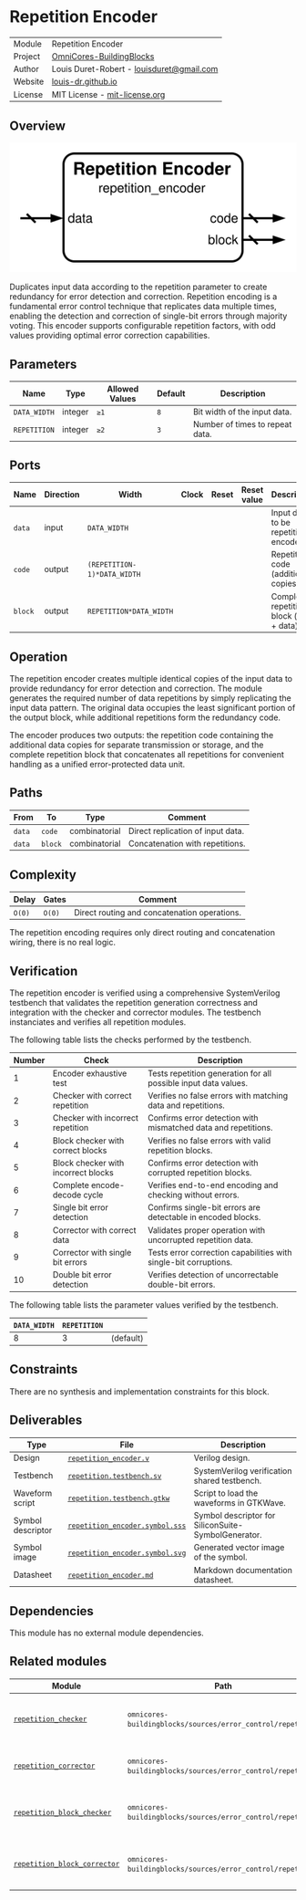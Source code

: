 # Repetition Encoder

|         |                                                                                  |
| ------- | -------------------------------------------------------------------------------- |
| Module  | Repetition Encoder                                                               |
| Project | [OmniCores-BuildingBlocks](https://github.com/Louis-DR/OmniCores-BuildingBlocks) |
| Author  | Louis Duret-Robert - [louisduret@gmail.com](mailto:louisduret@gmail.com)         |
| Website | [louis-dr.github.io](https://louis-dr.github.io)                                 |
| License | MIT License - [mit-license.org](https://mit-license.org)                         |

## Overview

![repetition_encoder](repetition_encoder.symbol.svg)

Duplicates input data according to the repetition parameter to create redundancy for error detection and correction. Repetition encoding is a fundamental error control technique that replicates data multiple times, enabling the detection and correction of single-bit errors through majority voting. This encoder supports configurable repetition factors, with odd values providing optimal error correction capabilities.

## Parameters

| Name         | Type    | Allowed Values | Default | Description                     |
| ------------ | ------- | -------------- | ------- | ------------------------------- |
| `DATA_WIDTH` | integer | `≥1`           | `8`     | Bit width of the input data.    |
| `REPETITION` | integer | `≥2`           | `3`     | Number of times to repeat data. |

## Ports

| Name    | Direction | Width                       | Clock | Reset | Reset value | Description                              |
| ------- | --------- | --------------------------- | ----- | ----- | ----------- | ---------------------------------------- |
| `data`  | input     | `DATA_WIDTH`                |       |       |             | Input data to be repetition encoded.     |
| `code`  | output    | `(REPETITION-1)*DATA_WIDTH` |       |       |             | Repetition code (additional copies).     |
| `block` | output    | `REPETITION*DATA_WIDTH`     |       |       |             | Complete repetition block (code + data). |

## Operation

The repetition encoder creates multiple identical copies of the input data to provide redundancy for error detection and correction. The module generates the required number of data repetitions by simply replicating the input data pattern. The original data occupies the least significant portion of the output block, while additional repetitions form the redundancy code.

The encoder produces two outputs: the repetition code containing the additional data copies for separate transmission or storage, and the complete repetition block that concatenates all repetitions for convenient handling as a unified error-protected data unit.

## Paths

| From   | To      | Type          | Comment                           |
| ------ | ------- | ------------- | --------------------------------- |
| `data` | `code`  | combinatorial | Direct replication of input data. |
| `data` | `block` | combinatorial | Concatenation with repetitions.   |

## Complexity

| Delay  | Gates  | Comment                                      |
| ------ | ------ | -------------------------------------------- |
| `O(0)` | `O(0)` | Direct routing and concatenation operations. |

The repetition encoding requires only direct routing and concatenation wiring, there is no real logic.

## Verification

The repetition encoder is verified using a comprehensive SystemVerilog testbench that validates the repetition generation correctness and integration with the checker and corrector modules. The testbench instanciates and verifies all repetition modules.

The following table lists the checks performed by the testbench.

| Number | Check                               | Description                                                      |
| ------ | ----------------------------------- | ---------------------------------------------------------------- |
| 1      | Encoder exhaustive test             | Tests repetition generation for all possible input data values.  |
| 2      | Checker with correct repetition     | Verifies no false errors with matching data and repetitions.     |
| 3      | Checker with incorrect repetition   | Confirms error detection with mismatched data and repetitions.   |
| 4      | Block checker with correct blocks   | Verifies no false errors with valid repetition blocks.           |
| 5      | Block checker with incorrect blocks | Confirms error detection with corrupted repetition blocks.       |
| 6      | Complete encode-decode cycle        | Verifies end-to-end encoding and checking without errors.        |
| 7      | Single bit error detection          | Confirms single-bit errors are detectable in encoded blocks.     |
| 8      | Corrector with correct data         | Validates proper operation with uncorrupted repetition data.     |
| 9      | Corrector with single bit errors    | Tests error correction capabilities with single-bit corruptions. |
| 10     | Double bit error detection          | Verifies detection of uncorrectable double-bit errors.           |

The following table lists the parameter values verified by the testbench.

| `DATA_WIDTH` | `REPETITION` |           |
| ------------ | ------------ | --------- |
| 8            | 3            | (default) |

## Constraints

There are no synthesis and implementation constraints for this block.

## Deliverables

| Type              | File                                                             | Description                                         |
| ----------------- | ---------------------------------------------------------------- | --------------------------------------------------- |
| Design            | [`repetition_encoder.v`](repetition_encoder.v)                   | Verilog design.                                     |
| Testbench         | [`repetition.testbench.sv`](repetition.testbench.sv)             | SystemVerilog verification shared testbench.        |
| Waveform script   | [`repetition.testbench.gtkw`](repetition.testbench.gtkw)         | Script to load the waveforms in GTKWave.            |
| Symbol descriptor | [`repetition_encoder.symbol.sss`](repetition_encoder.symbol.sss) | Symbol descriptor for SiliconSuite-SymbolGenerator. |
| Symbol image      | [`repetition_encoder.symbol.svg`](repetition_encoder.symbol.svg) | Generated vector image of the symbol.               |
| Datasheet         | [`repetition_encoder.md`](repetition_encoder.md)                 | Markdown documentation datasheet.                   |

## Dependencies

This module has no external module dependencies.

## Related modules

| Module                                                        | Path                                                        | Comment                                      |
| ------------------------------------------------------------- | ----------------------------------------------------------- | -------------------------------------------- |
| [`repetition_checker`](repetition_checker.md)                 | `omnicores-buildingblocks/sources/error_control/repetition` | Repetition checker for data and code inputs. |
| [`repetition_corrector`](repetition_corrector.md)             | `omnicores-buildingblocks/sources/error_control/repetition` | Repetition corrector with error correction.  |
| [`repetition_block_checker`](repetition_block_checker.md)     | `omnicores-buildingblocks/sources/error_control/repetition` | Repetition checker for complete blocks.      |
| [`repetition_block_corrector`](repetition_block_corrector.md) | `omnicores-buildingblocks/sources/error_control/repetition` | Repetition corrector for complete blocks.    |